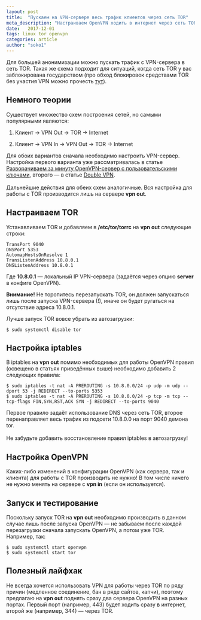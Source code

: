 ```yaml
---
layout: post
title:  "Пускаем на VPN-сервере весь трафик клиентов через сеть TOR"
meta_description: "Настраиваем OpenVPN ходить в интернет через сеть TOR для ещё большей анонимизации, или для обхода блокировок TOR"
date:   2017-12-01
tags: linux tor openvpn
categories: article
author: "soko1"
---
```


Для большей анонимизации можно пускать трафик с VPN-сервера в сеть TOR. Такая же схема подходит для ситуаций, когда сеть TOR у вас заблокирована государством (про обход блокировок средствами TOR без участия VPN можно прочесть <a href="/article/tor+blocking+bypass/">тут</a>).

## Немного теории

Существует множество схем построения сетей, но самыми популярными являются:

1. Клиент -> VPN Out -> TOR -> Internet

2. Клиент -> VPN In -> VPN Out -> TOR -> Internet

Для обоих вариантов сначала необходимо настроить VPN-сервер.<br>Настройка первого варианта уже рассматривалась в статье <a href="/article/secure+openvpn+installer/" target="_blank">Разворачиваем за минуту OpenVPN-сервер с пользовательскими ключами</a>, второго — в статье <a href="/article/double+vpn/" target="_blank">Double VPN</a>. <br><br>
Дальнейшие действия для обеих схем аналогичные. Вся настройка для работы с TOR производится лишь на сервере **vpn out**.

## Настраиваем TOR

Устанавливаем TOR и добавляем в **/etc/tor/torrc** на **vpn out** следующие строки:

```
TransPort 9040
DNSPort 5353
AutomapHostsOnResolve 1
TransListenAddress 10.8.0.1
DNSListenAddress 10.8.0.1
```

Где **10.8.0.1** —  локальный IP VPN-сервера (задаётся через опцию **server** в конфиге OpenVPN).

**Внимание!** Не торопитесь перезапускать TOR, он должен запускаться лишь после запуска VPN-сервера (!), иначе он будет ругаться на отсутствие адреса 10.8.0.1.

Лучше запуск TOR вовсе убрать из автозагрузки:

```
$ sudo systemctl disable tor
```

## Настройка iptables

В iptables на **vpn out** помимо необходимых для работы OpenVPN правил (освещено в статьях приведённых выше) необходимо добавить 2 следующих правила:

```
$ sudo iptables -t nat -A PREROUTING -s 10.8.0.0/24 -p udp -m udp --dport 53 -j REDIRECT --to-ports 5353
$ sudo iptables -t nat -A PREROUTING -s 10.8.0.0/24 -p tcp -m tcp --tcp-flags FIN,SYN,RST,ACK SYN -j REDIRECT --to-ports 9040
```

Первое правило задаёт использование DNS через сеть TOR, второе перенаправляет весь трафик из подсети 10.8.0.0 на порт 9040 демона tor.<br><br>
Не забудьте добавить восстановление правил iptables в автозагрузку!

## Настройка OpenVPN

Каких-либо изменений в конфигурации OpenVPN (как сервера, так и клиента) для работы с TOR производить не нужно! В том числе ничего не нужно менять на сервере с **vpn in** (если он используется).


## Запуск и тестирование

Поскольку запуск TOR на **vpn out** необходимо производить в данном случае лишь после запуска OpenVPN — не забываем после каждой перезагрузки сначала запускать OpenVPN, а потом уже TOR.<br>
Например, так:

```
$ sudo systemctl start openvpn
$ sudo systemctl start tor
```

## Полезный лайфхак

Не всегда хочется использовать VPN для работы через TOR по ряду причин (медленное соединение, бан в ряде сайтов, капчи), поэтому предлагаю на **vpn out** поднять сразу два сервера OpenVPN на разных портах. Первый порт (например, 443) будет ходить сразу в интернет, второй же (например, 344) — через TOR.

